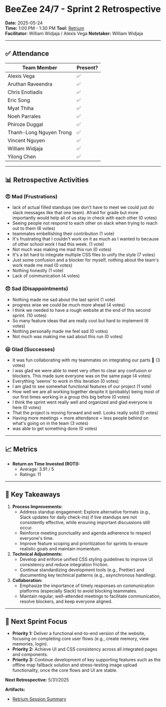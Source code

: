 # BeeZee 24/7 - Sprint 2 Retrospective

**Date:** 2025-05-24  
**Time:** 1:00 PM - 1:30 PM
**Tool:** [Retrium](https://app.retrium.com/team-room/74a0c95e-b95c-4a1d-97a7-5ab5a9d62579/history/5d933d33-80d8-4ac0-bd59-69a9cccdc152)  
**Facilitator:** William Widjaja / Alexis Vega
**Notetaker:** William Widjaja

---

## ✅ Attendance

| Team Member             | Present? |
| ----------------------- | -------- |
| Alexis Vega             | ✅       |
| Aruthan Raveendra       | ✅       |
| Chris Enotiadis         | ✅       |
| Eric Song               | ✅       |
| Myat Thiha              | ✅       |
| Noeh Parrales           | ✅       |
| Phiroze Duggal          | ✅       |
| Thanh-Long Nguyen Trong | ✅       |
| Vincent Nguyen          | ✅       |
| William Widjaja         | ✅       |
| Yilong Chen             | ✅       |

---

## 📊 Retrospective Activities

### 😠 **Mad (Frustrations)**

- lack of actual filled standups (we don't have to meet we could just do slack messages like that one team). Afraid for grade but more importantly would help all of us stay in check with each other (0 votes)
- Seeing people not respond to each other on slack when trying to reach out to them (6 votes)
- teammates embellishing their contribution (1 vote)
- It's frustrating that I couldn't work on it as much as I wanted to because of other school work I had this week. (1 vote)
- Not much was making me mad this run (0 votes)
- It's a bit hard to integrate multiple CSS files to unify the style (7 votes)
- Just some confusion and a blocker for myself, nothing about the team's work made me mad (0 votes)
- Nothing honestly (1 vote)
- Lack of communication (4 votes)

### 😞 **Sad (Disappointments)**

- Nothing made me sad about the last sprint (1 vote)
- progress wise we could be much more ahead (4 votes)
- I think we needed to have a rough website at the end of this second sprint. (10 votes)
- So many feature ideas that are really cool but hard to implement (6 votes)
- Nothing personally made me feel sad (0 votes)
- Not much was making me sad about this run (0 votes)

### 😃 **Glad (Successes)**

- It was fun collaborating with my teammates on integrating our parts 🥳 (3 votes)
- I was glad we were able to meet very often to clear any confusion or blockers. This made sure everyone was on the same page (4 votes)
- Everything 'seems' to work in this iteration (0 votes)
- I am glad to see somewhat functional features of our project (1 vote)
- How well we are all working together despite it (probably) being most of our first times working in a group this big before (0 votes)
- I think the sprint went really well and organized and glad everyone is here (0 votes)
- That the project is moving forward and well. Looks really solid (0 votes)
- Having more meetings = more attendance = less people behind on what's going on in the team (3 votes)
- was able to get something done (0 votes)

---

## 📈 **Metrics**

- **Return on Time Invested (ROTI):**
  - Average: 3.91 / 5
  - Ratings: 11

---

## 🔑 **Key Takeaways**

1. **Process Improvements:**
   - Address standup engagement: Explore alternative formats (e.g., Slack updates for daily check-ins) if live standups are not consistently effective, while ensuring important discussions still occur.
   - Reinforce meeting punctuality and agenda adherence to respect everyone's time.
   - Improve feature scoping and prioritization for sprints to ensure realistic goals and maintain momentum.
2. **Technical Adjustments:**
   - Develop and enforce unified CSS styling guidelines to improve UI consistency and reduce integration friction.
   - Continue standardizing development tools (e.g., Prettier) and documenting key technical patterns (e.g., asynchronous handling).
3. **Collaboration:**
   - Emphasize the importance of timely responses on communication platforms (especially Slack) to avoid blocking teammates.
   - Maintain regular, well-attended meetings to facilitate communication, resolve blockers, and keep everyone aligned.

---

## 🚀 **Next Sprint Focus**

- **Priority 1:** Deliver a functional end-to-end version of the website, focusing on completing core user flows (e.g., create memory, view memories, login).
- **Priority 2:** Achieve UI and CSS consistency across all integrated pages and components.
- **Priority 3:** Continue development of key supporting features such as the offline map fallback solution and stress-testing image upload functionality, once the core flows and UI are stable.

**Next Retrospective:** 5/31/2025

**Artifacts:**

- [Retrium Session Summary](https://app.retrium.com/team-room/74a0c95e-b95c-4a1d-97a7-5ab5a9d62579/history/5d933d33-80d8-4ac0-bd59-69a9cccdc152)
